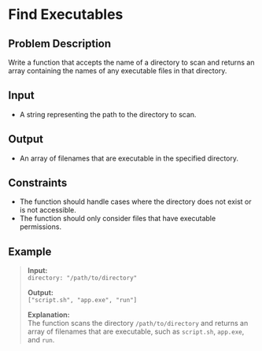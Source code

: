 # Find Executables

## Problem Description
Write a function that accepts the name of a directory to scan and returns an array containing the names of any executable files in that directory.

## Input
- A string representing the path to the directory to scan.

## Output
- An array of filenames that are executable in the specified directory.

## Constraints
- The function should handle cases where the directory does not exist or is not accessible.
- The function should only consider files that have executable permissions.

## Example
> **Input:**  
> `directory: "/path/to/directory"`  
>
> **Output:**  
> `["script.sh", "app.exe", "run"]`  
>
> **Explanation:**  
> The function scans the directory `/path/to/directory` and returns an array of filenames that are executable, such as `script.sh`, `app.exe`, and `run`.
